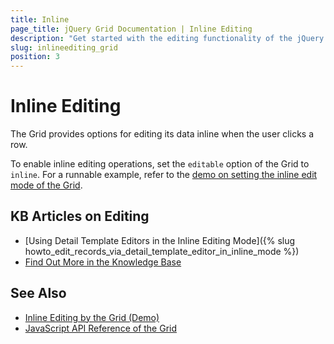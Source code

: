 ```yaml
---
title: Inline
page_title: jQuery Grid Documentation | Inline Editing
description: "Get started with the editing functionality of the jQuery Grid by Kendo UI and learn how to apply the inline edit mode."
slug: inlineediting_grid
position: 3
---
```


# Inline Editing

The Grid provides options for editing its data inline when the user clicks a row.

To enable inline editing operations, set the `editable` option of the Grid to `inline`. For a runnable example, refer to the [demo on setting the inline edit mode of the Grid](https://demos.telerik.com/kendo-ui/grid/editing-inline).

## KB Articles on Editing

* [Using Detail Template Editors in the Inline Editing Mode]({% slug howto_edit_records_via_detail_template_editor_in_inline_mode %})
* [Find Out More in the Knowledge Base](/knowledge-base)

## See Also

* [Inline Editing by the Grid (Demo)](https://demos.telerik.com/kendo-ui/grid/editing-inline)
* [JavaScript API Reference of the Grid](/api/javascript/ui/grid)
